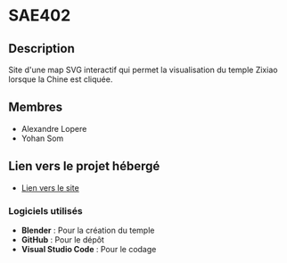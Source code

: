 # SAE402
## Description
Site d'une map SVG interactif qui permet la visualisation du temple Zixiao lorsque la Chine est cliquée.

## Membres
- Alexandre Lopere
- Yohan Som

## Lien vers le projet hébergé
- [Lien vers le site](https://lambent-blini-7009a9.netlify.app/)

### Logiciels utilisés
- **Blender** : Pour la création du temple
- **GitHub** : Pour le dépôt
- **Visual Studio Code** : Pour le codage
